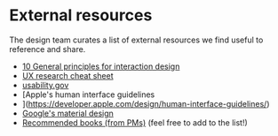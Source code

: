 # External resources

The design team curates a list of external resources we find useful to reference and share.

- [10 General principles for interaction design](https://www.interaction-design.org/literature/article/heuristic-evaluation-how-to-conduct-a-heuristic-evaluation)
- [UX research cheat sheet](https://www.nngroup.com/articles/ux-research-cheat-sheet/)
- [usability.gov](https://www.usability.gov/)
- [Apple's human interface guidelines
- ](https://developer.apple.com/design/human-interface-guidelines/)
- [Google's material design](https://material.io/design/)
- [Recommended books (from PMs)](product/onboarding/recommended_reading.md) (feel free to add to the list!)